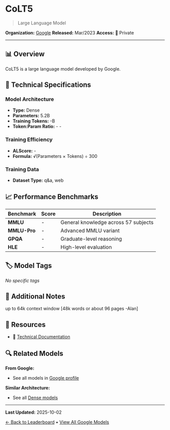 # CoLT5

> Large Language Model

**Organization:** [Google](../../labs/google.md)
**Released:** Mar/2023
**Access:** 🔴 Private

---

## 📊 Overview

CoLT5 is a large language model developed by Google.

## 🔧 Technical Specifications

### Model Architecture
- **Type:** Dense
- **Parameters:** 5.2B
- **Training Tokens:** -B
- **Token:Param Ratio:** - -

### Training Efficiency
- **ALScore:** -
- **Formula:** √(Parameters × Tokens) ÷ 300

### Training Data
- **Dataset Type:** q&a, web

## 📈 Performance Benchmarks

| Benchmark | Score | Description |
|-----------|-------|-------------|
| **MMLU** | - | General knowledge across 57 subjects |
| **MMLU-Pro** | - | Advanced MMLU variant |
| **GPQA** | - | Graduate-level reasoning |
| **HLE** | - | High-level evaluation |

## 🏷️ Model Tags

_No specific tags_

## 📝 Additional Notes

up to 64k context window [48k words or about 96 pages -Alan]

## 🔗 Resources

- 📄 [Technical Documentation](https://arxiv.org/abs/2303.09752)

## 🔍 Related Models

**From Google:**
- See all models in [Google profile](../../labs/google.md)

**Similar Architecture:**
- See all [Dense models](../../architectures/dense.md)

---

**Last Updated:** 2025-10-02

[← Back to Leaderboard](../../README.md) • [View All Google Models](../../labs/google.md)
